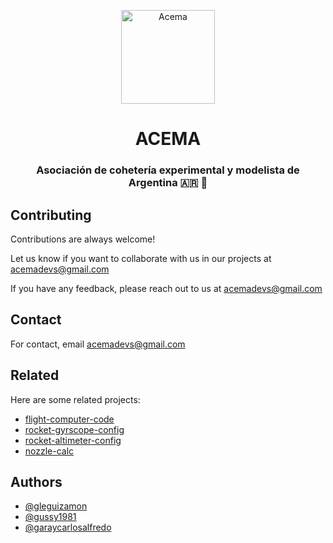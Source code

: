 <p align="center">
  <a href="https://www.acema.com.ar">
    <picture>
      <img height="150" alt="Acema" src="https://acema.com.ar/assets/logo.svg">
    </picture>
  </a>
</p>
<h1 align="center">ACEMA</h1>
<h3 align="center">Asociación de cohetería experimental y modelista de Argentina 🇦🇷 🚀</h3>

## Contributing
Contributions are always welcome!

Let us know if you want to collaborate with us in our projects at acemadevs@gmail.com

If you have any feedback, please reach out to us at acemadevs@gmail.com

## Contact
For contact, email acemadevs@gmail.com

## Related
Here are some related projects:

- [flight-computer-code](https://gist.github.com/gleguizamon/4817ec085ecbb30a6359a59add6cde01)
- [rocket-gyrscope-config](https://gist.github.com/gleguizamon/73111423876ad175fc9d311089daef66)
- [rocket-altimeter-config](https://gist.github.com/gleguizamon/177f2d58383fd3a35a8bdb8be9b8222d)
- [nozzle-calc](https://gist.github.com/gleguizamon/9bab4870fc30dace8111986fa6bed030)

## Authors
- [@gleguizamon](https://www.github.com/gleguizamon)
- [@gussy1981](https://github.com/Gussy1981)
- [@garaycarlosalfredo](https://github.com/garaycarlosalfredo)
